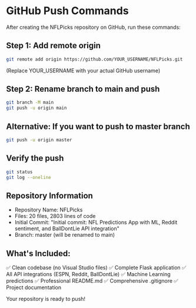 # GitHub Push Commands

After creating the NFLPicks repository on GitHub, run these commands:

## Step 1: Add remote origin
```bash
git remote add origin https://github.com/YOUR_USERNAME/NFLPicks.git
```
(Replace YOUR_USERNAME with your actual GitHub username)

## Step 2: Rename branch to main and push
```bash
git branch -M main
git push -u origin main
```

## Alternative: If you want to push to master branch
```bash
git push -u origin master
```

## Verify the push
```bash
git status
git log --oneline
```

## Repository Information
- Repository Name: NFLPicks
- Files: 20 files, 2803 lines of code
- Initial Commit: "Initial commit: NFL Predictions App with ML, Reddit sentiment, and BallDontLie API integration"
- Branch: master (will be renamed to main)

## What's Included:
✅ Clean codebase (no Visual Studio files)
✅ Complete Flask application
✅ All API integrations (ESPN, Reddit, BallDontLie)
✅ Machine Learning predictions
✅ Professional README.md
✅ Comprehensive .gitignore
✅ Project documentation

Your repository is ready to push!
